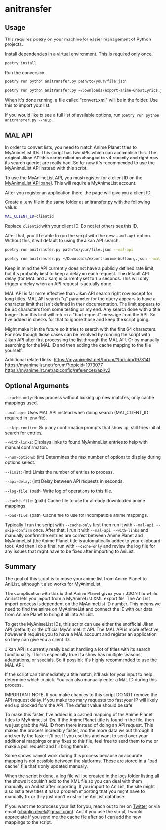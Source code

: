# anitransfer
## Usage
This requires [poetry](https://python-poetry.org) on your machine for easier management of Python projects.

Install dependencies in a virtual environment. This is required only once.

```bash
poetry install
```

Run the conversion.
```bash
poetry run python anitransfer.py path/to/your/file.json
```

```bash
poetry run python anitransfer.py ~/Downloads/export-anime-GhostLyrics.json
```

When it's done running, a file called "convert.xml" will be in the folder. Use this to import your list.

If you would like to see a full list of available options, run `poetry run python anitransfer.py --help`.

## MAL API
In order to convert lists, you need to match Anime Planet titles to MyAnimeList IDs. This script has two APIs which can accomplish this. The original Jikan API this script relied on changed to v4 recently and right now its search queries are really bad. So for now it's recommended to use the MyAnimeList API instead with this script.

To use the MyAnimeList API, you must register for a client ID on the [MyAnimeList API panel](https://myanimelist.net/apiconfig). This will require a MyAnimeList account.

After you register an application there, the page will give you a client ID.

Create a .env file in the same folder as anitransfer.py with the following value:

```bash
MAL_CLIENT_ID=clientid
```
Replace `clientid` with your client ID. Do not let others see this ID.

After that, you'll be able to run the script with the new `--mal-api` option. Without this, it will default to using the Jikan API search.

```bash
poetry run anitransfer.py path/to/your/file.json --mal-api
```

```bash
poetry run anitransfer.py ~/Downloads/export-anime-Wolfborg.json --mal-api
```

Keep in mind the API currently does not have a publicly defined rate limit, but it's probably best to keep a delay on each request. The default API delay (for MAL and Jikan) is currently set to 1.5 seconds. This will only trigger a delay when an API request is actually done.

MAL API is far more effective than Jikan API search right now except for long titles. MAL API search "q" parameter for the query appears to have a character limit that isn't defined in their documentation. The limit appears to be 64 characters from some testing on my end. Any search done with a title longer than this limit will return a "bad request" message from the API. So I've added in checks for that to ignore those and keep the script going.

Might make it in the future so it tries to search with the first 64 characters. For now though those cases can be resolved by running the script with Jikan API after first processing the list through the MAL API. Or by manually searching for the MAL ID and then adding the cache mapping to the file yourself.

Additional related links:
https://myanimelist.net/forum/?topicid=1973141
https://myanimelist.net/forum/?topicid=1973077
https://myanimelist.net/apiconfig/references/api/v2


## Optional Arguments
`--cache-only`: Runs process without looking up new matches, only cache mappings used.

`--mal-api`: Uses MAL API instead when doing search (MAL_CLIENT_ID  required in .env file).

`--skip-confirm`: Skip any confirmation prompts that show up, still tries initial search for entries.

`--with-links`: Displays links to found MyAnimeList entries to help with manual confirmation.

`--num-options`: (int) Determines the max number of options to display during options select.

`--limit`: (int) Limits the number of entries to process.

`--api-delay`: (int) Delay between API requests in seconds.

`--log-file`: (path) Write log of operations to this file.

`--cache-file`: (path) Cache file to use for already downloaded anime mappings.

`--bad-file`: (path) Cache file to use for incompatible anime mappings.

Typically I run the script with `--cache-only` first then run it with `--mal-api --skip-confirm` once. After that, I run it with `--mal-api --with-links` and manually confirm the entries are correct between Anime Planet and MyAnimeList (the Anime Planet title is automatically added to your clipboard too). And then I do a final run with `--cache-only` and review the log file for any issues that might have to be fixed after importing to AniList.

## Summary
The goal of this script is to move your anime list from Anime Planet to AniList, although it also works for MyAnimeList.

The complication with this is that Anime Planet gives you a JSON file while AniList lets you import from a MyAnimeList XML export file. The AniList import process is dependent on the MyAnimeList ID number. This means we need to find the anime on MyAnimeList and connect the ID with our data from Anime Planet to bring it all into AniList.

To get the MyAnimeList IDs, this script can use either the unofficial Jikan API (default) or the official MyAnimeList API. The MAL API is more effective, however it requires you to have a MAL account and register an application so they can give you a client ID.

Jikan API is currently really bad at handling a lot of titles with its search functionality. This is especially true if a show has multiple seasons, adaptations, or specials. So if possible it's highly recommended to use the MAL API.

If the script can't immediately a title match, it'll ask for your input to help determine which to pick. You can also manually enter a MAL ID during this process.

IMPORTANT NOTE: If you make changes to this script DO NOT remove the API request delay. If you make too many requests too fast your IP will likely end up blocked from the API. The defualt value should be safe.

To make this faster, I've added in a cached mapping of the Anime Planet titles to MyAnimeList IDs. If the Anime Planet title is found in the file, then we just grab the MAL ID from there instead of doing an API request. This makes the process incredibly faster, and the more data we put through it and verify the faster it'll be. If you use this and want to send over your additional mappings or any fixes to this file, feel free to send them to me or make a pull request and I'll bring them in.

Some shows cannot work during this process because an accurate mapping is not possible between the platforms. These are stored in a "bad cache" file that's only updated manually.

When the script is done, a log file will be created in the logs folder listing all the shows it couldn't add to the XML file so you can deal with them manually on AniList after importing. If you import to AniList, the site might also list a few titles it has a problem importing that you might have to manually fix or they just don't exist in the AniList database.

If you want me to process your list for you, reach out to me on [Twitter](https://twitter.com/Wolfborgg) or via email ([chaplin.derek@gmail.com](mailto:chaplin.derek@gmail.com)). And if you use the script, I would appreciate if you send me the cache file after so I can add the new mappings to the script.
